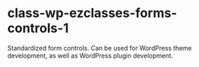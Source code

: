 class-wp-ezclasses-forms-controls-1
===================================

Standardized form controls. Can be used for WordPress theme development, as well as WordPress plugin development.

